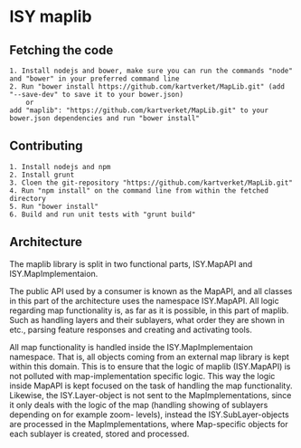 ISY maplib
====================

Fetching the code
----------------
	1. Install nodejs and bower, make sure you can run the commands "node" and "bower" in your preferred command line
	2. Run "bower install https://github.com/kartverket/MapLib.git" (add "--save-dev" to save it to your bower.json)
		or
	add "maplib": "https://github.com/kartverket/MapLib.git" to your bower.json dependencies and run "bower install"

Contributing
------------
    1. Install nodejs and npm
    2. Install grunt    
    3. Cloen the git-repository "https://github.com/kartverket/MapLib.git"
    4. Run "npm install" on the command line from within the fetched directory
    5. Run "bower install"
    6. Build and run unit tests with "grunt build"

Architecture
------------

The maplib library is split in two functional parts, ISY.MapAPI and ISY.MapImplementaion.

The public API used by a consumer is known as the MapAPI, and all classes in this part of the architecture uses the namespace ISY.MapAPI.
All logic regarding map functionality is, as far as it is possible, in this part of maplib. Such as handling layers and their sublayers,
what order they are shown in etc., parsing feature responses and creating and activating tools.

All map functionality is handled inside the ISY.MapImplementaion namespace. That is, all objects coming from an external map library is
kept within this domain. This is to ensure that the logic of maplib (ISY.MapAPI) is not polluted with map-implementation specific logic.
This way the logic inside MapAPI is kept focused on the task of handling the map functionality. Likewise, the ISY.Layer-object is not sent
to the MapImplementations, since it only deals with the logic of the map (handling showing of sublayers depending on for example zoom-
levels), instead the ISY.SubLayer-objects are processed in the MapImplementations, where Map-specific objects for each sublayer is created,
stored and processed.
